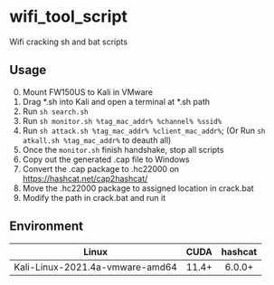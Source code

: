 # wifi_tool_script
Wifi cracking sh and bat scripts

## Usage

0. Mount FW150US to Kali in VMware
1. Drag *.sh into Kali and open a terminal at *.sh path
2. Run `sh search.sh`
3. Run `sh monitor.sh %tag_mac_addr% %channel% %ssid%`
4. Run `sh attack.sh %tag_mac_addr% %client_mac_addr%`; (Or Run `sh atkall.sh %tag_mac_addr%` to deauth all)
5. Once the `monitor.sh` finish handshake, stop all scripts
6. Copy out the generated .cap file to Windows
7. Convert the .cap package to .hc22000 on <https://hashcat.net/cap2hashcat/>
8. Move the .hc22000 package to assigned location in crack.bat
9. Modify the path in crack.bat and run it

## Environment

|              Linux              | CUDA  | hashcat |
| :-----------------------------: | :---: | :-----: |
| Kali-Linux-2021.4a-vmware-amd64 | 11.4+ | 6.0.0+  |